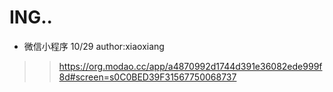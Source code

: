 # ING..

- 微信小程序 10/29 author:xiaoxiang
>> https://org.modao.cc/app/a4870992d1744d391e36082ede999f8d#screen=s0C0BED39F31567750068737


